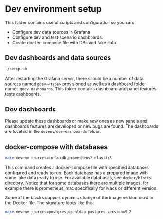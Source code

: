 # Dev environment setup

This folder contains useful scripts and configuration so you can:

* Configure dev data sources in Grafana
* Configure dev and test scenario dashboards.
* Create docker-compose file with DBs and fake data.


## Dev dashboards and data sources

```bash
./setup.sh
```

After restarting the Grafana server, there should be a number of data sources named `gdev-<type>` provisioned as well as
a dashboard folder named `gdev dashboards`. This folder contains dashboard and panel features tests dashboards. 

## Dev dashboards

Please update these dashboards or make new ones as new panels and dashboards features are developed or new bugs are
found. The dashboards are located in the `devenv/dev-dashboards` folder. 

## docker-compose with databases

```bash
make devenv sources=influxdb,prometheus2,elastic5
```

This command creates a docker-compose file with specified databases configured and ready to run. Each database has
a prepared image with some fake data ready to use. For available databases, see `docker/blocks` directory. Notice that
for some databases there are multiple images, for example there is prometheus_mac specifically for Macs or different
version.

Some of the blocks support dynamic change of the image version used in the Docker file. The signature looks like this: 

```bash
make devenv sources=postgres,openldap postgres_version=9.2
```
